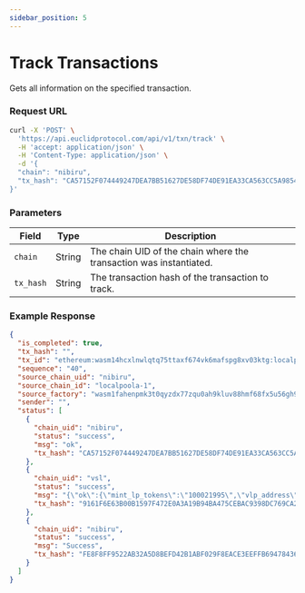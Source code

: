 ```yaml
---
sidebar_position: 5
---
```


# Track Transactions

Gets all information on the specified transaction.

### Request URL
 
```bash
curl -X 'POST' \
  'https://api.euclidprotocol.com/api/v1/txn/track' \
  -H 'accept: application/json' \
  -H 'Content-Type: application/json' \
  -d '{
  "chain": "nibiru",
  "tx_hash": "CA57152F074449247DEA7BB51627DE58DF74DE91EA33CA563CC5A98549AC484E"
}'
```
### Parameters

| Field     | Type   | Description                                   |
|-----------|--------|-----------------------------------------------|
| `chain`   | String | The chain UID of the chain where the transaction was instantiated.  |
| `tx_hash` | String | The transaction hash of the transaction to track. |

### Example Response

```json
{
  "is_completed": true,
  "tx_hash": "",
  "tx_id": "ethereum:wasm14hcxlnwlqtq75ttaxf674vk6mafspg8xv03ktg:localpoola-1:685818:0:40",
  "sequence": "40",
  "source_chain_uid": "nibiru",
  "source_chain_id": "localpoola-1",
  "source_factory": "wasm1fahenpmk3t0qyzdx77zqu0ah9kluv88hmf68fx5u56gh9927juxsz94c2n",
  "sender": "",
  "status": [
    {
      "chain_uid": "nibiru",
      "status": "success",
      "msg": "ok",
      "tx_hash": "CA57152F074449247DEA7BB51627DE58DF74DE91EA33CA563CC5A98549AC484E"
    },
    {
      "chain_uid": "vsl",
      "status": "success",
      "msg": "{\"ok\":{\"mint_lp_tokens\":\"100021995\",\"vlp_address\":\"wasm1lafs2c9w3yptncv25fc85s3264wu7m4sem5vpsegun6jkt5nzfzq0asczj\"}}",
      "tx_hash": "9161F6E63B00B1597F472E0A3A19B94BA475CEBAC9398DC769CA2EBE30D974CB"
    },
    {
      "chain_uid": "nibiru",
      "status": "success",
      "msg": "Success",
      "tx_hash": "FE8F8FF9522AB32A5D8BEFD42B1ABF029F8EACE3EEFFB694784366F6F44678A5"
    }
  ]
}
```
